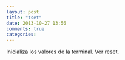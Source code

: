 ```yaml
---
layout: post
title: "tset"
date: 2013-10-27 13:56
comments: true
categories: 
---
```

Inicializa los valores de la terminal. Ver reset.	

